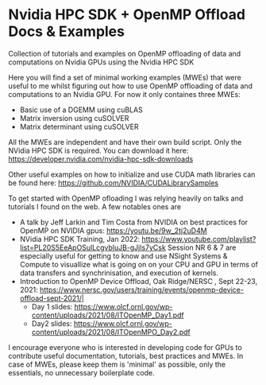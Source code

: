 # Nvidia HPC SDK + OpenMP Offload Docs & Examples
Collection of tutorials and examples on OpenMP offloading of data and computations on Nvidia GPUs using the Nvidia HPC SDK

Here you will find a set of minimal working examples (MWEs) that were useful to me whilst figuring out how to use OpenMP offloading of data and computations to an Nvidia GPU. For now it only containes three MWEs:

- Basic use of a DGEMM using cuBLAS
- Matrix inversion using cuSOLVER
- Matrix determinant using cuSOLVER

All the MWEs are independent and have their own build script. Only the NVidia HPC SDK is required. You can download it here:
https://developer.nvidia.com/nvidia-hpc-sdk-downloads

Other useful examples on how to initialize and use CUDA math libraries can be found here:
https://github.com/NVIDIA/CUDALibrarySamples

To get started with OpenMP ofloading I was relying heavily on talks and tutorials I found on the web. A few notables ones are

- A talk by Jeff Larkin and Tim Costa from NVIDIA on best practices for OpenMP on NVIDIA gpus: https://youtu.be/9w_2tj2uD4M
- NVidia HPC SDK Training, Jan 2022: https://www.youtube.com/playlist?list=PL20S5EeApOSulLcgvbluJB-gJjls7yCsk
  Session NR 6 & 7 are especially useful for getting to know and use NSight Systems & Compute to visuallize what is going on on your CPU and GPU in terms of data transfers and synchrinisation, and execution of kernels.
- Introduction to OpenMP Device Offload, Oak Ridge/NERSC , Sept 22-23, 2021: https://www.nersc.gov/users/training/events/openmp-device-offload-sept-2021/|
  - Day 1 slides: https://www.olcf.ornl.gov/wp-content/uploads/2021/08/ITOpenMP_Day1.pdf
  - Day2 slides: https://www.olcf.ornl.gov/wp-content/uploads/2021/08/ITOpenMPO_Day2.pdf

I encourage everyone who is interested in developing code for GPUs to contribute useful documentation, tutorials, best practices and MWEs. In case of MWEs, please keep them is 'minimal' as possible, only the essentials, no unnecessary boilerplate code.

